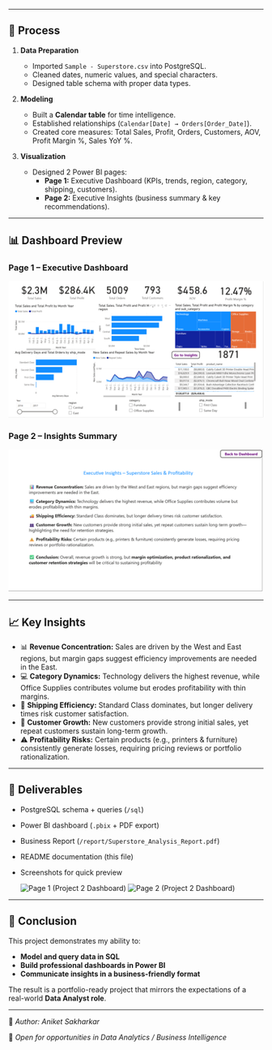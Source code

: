 
---

## 🔑 Process
1. **Data Preparation**
   
   - Imported `Sample - Superstore.csv` into PostgreSQL.  
   - Cleaned dates, numeric values, and special characters.  
   - Designed table schema with proper data types.  

3. **Modeling**

   - Built a **Calendar table** for time intelligence.  
   - Established relationships (`Calendar[Date] → Orders[Order_Date]`).  
   - Created core measures: Total Sales, Profit, Orders, Customers, AOV, Profit Margin %, Sales YoY %.  

5. **Visualization**

   - Designed 2 Power BI pages:  
     - **Page 1:** Executive Dashboard (KPIs, trends, region, category, shipping, customers).  
     - **Page 2:** Executive Insights (business summary & key recommendations).  

---

## 📊 Dashboard Preview

### Page 1 – Executive Dashboard
![Dashboard Screenshot](Page_1_Dashboard.png)

### Page 2 – Insights Summary
![Insights Screenshot](Page_2_Dashboard.png)

---

## 📈 Key Insights
- 📊 **Revenue Concentration:** Sales are driven by the West and East regions, but margin gaps suggest efficiency improvements are needed in the East.  
- 💻 **Category Dynamics:** Technology delivers the highest revenue, while Office Supplies contributes volume but erodes profitability with thin margins.  
- 🚚 **Shipping Efficiency:** Standard Class dominates, but longer delivery times risk customer satisfaction.  
- 👥 **Customer Growth:** New customers provide strong initial sales, yet repeat customers sustain long-term growth.  
- ⚠️ **Profitability Risks:** Certain products (e.g., printers & furniture) consistently generate losses, requiring pricing reviews or portfolio rationalization.  

---

## 📑 Deliverables
- PostgreSQL schema + queries (`/sql`)  
- Power BI dashboard (`.pbix` + PDF export)  
- Business Report (`/report/Superstore_Analysis_Report.pdf`)  
- README documentation (this file)  
- Screenshots for quick preview

  <img width="1881" height="1007" alt="Page 1 (Project 2 Dashboard)" src="https://github.com/user-attachments/assets/5d46625e-983d-47f8-a302-3ee4fdf83aac" />
  <img width="1795" height="997" alt="Page 2 (Project 2 Dashboard)" src="https://github.com/user-attachments/assets/3dc0e5cc-e64c-4d5b-8f2f-b023282c01ab" />



---

## 🏁 Conclusion
This project demonstrates my ability to:  
- **Model and query data in SQL**  
- **Build professional dashboards in Power BI**  
- **Communicate insights in a business-friendly format**  

The result is a portfolio-ready project that mirrors the expectations of a real-world **Data Analyst role**.  

---


📌 *Author: Aniket Sakharkar*  

💼 *Open for opportunities in Data Analytics / Business Intelligence*  
